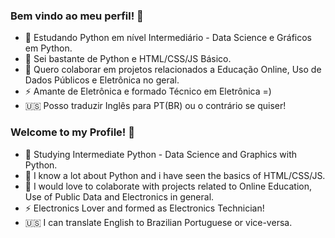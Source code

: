 ### Bem vindo ao meu perfil! 👋 

- 🌱 Estudando Python em nível Intermediário - Data Science e Gráficos em Python.
- 🧠 Sei bastante de Python e HTML/CSS/JS Básico.
- 👯 Quero colaborar em projetos relacionados a Educação Online, Uso de Dados Públicos e Eletrônica no geral.
- ⚡ Amante de Eletrônica e formado Técnico em Eletrônica =)
- 🇺🇸  Posso traduzir Inglês para PT(BR) ou o contrário se quiser!

### Welcome to my Profile! 👋
- 🌱 Studying Intermediate Python - Data Science and Graphics with Python.
- 🧠 I know a lot about Python and i have seen the basics of HTML/CSS/JS.
- 👯 I would love to colaborate with projects related to Online Education, Use of Public Data and Electronics in general. 
- ⚡ Electronics Lover and formed as Electronics Technician!
- 🇺🇸  I can translate English to Brazilian Portuguese or vice-versa. 
